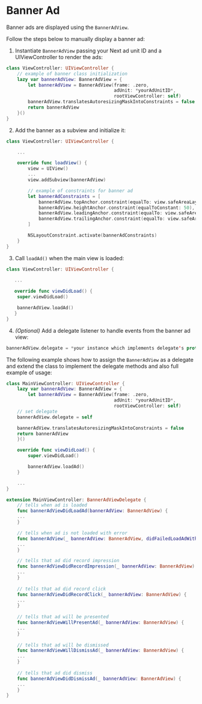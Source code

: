 # Banner Ad

Banner ads are displayed using the `BannerAdView`.

Follow the steps below to manually display a banner ad:

1. Instantiate `BannerAdView` passing your Next ad unit ID and a UIViewController to render the ads:

```swift
class ViewController: UIViewController {
    // example of banner class initialization
    lazy var bannerAdView: BannerAdView = {
        let bannerAdView = BannerAdView(frame: .zero,
                                        adUnit: *yourAdUnitID*,
                                        rootViewController: self)
        bannerAdView.translatesAutoresizingMaskIntoConstraints = false
        return bannerAdView
    }()
}
```

2. Add the banner as a subview and initialize it:

```swift
class ViewController: UIViewController {

    ...

    override func loadView() {
        view = UIView()
        ...
        view.addSubview(bannerAdView)

        // example of constraints for banner ad
        let bannerAdConstraints = [
            bannerAdView.topAnchor.constraint(equalTo: view.safeAreaLayoutGuide.topAnchor),     
            bannerAdView.heightAnchor.constraint(equalToConstant: 50),
            bannerAdView.leadingAnchor.constraint(equalTo: view.safeAreaLayoutGuide.leadingAnchor),
            bannerAdView.trailingAnchor.constraint(equalTo: view.safeAreaLayoutGuide.trailingAnchor)
        ]

        NSLayoutConstraint.activate(bannerAdConstraints)
    }
}
```

3. Call `loadAd()` when the main view is loaded:

```swift
class ViewController: UIViewController {
   
   ...

   override func viewDidLoad() {
    super.viewDidLoad()

    bannerAdView.loadAd()
   }
}
```
4. *(Optional)* Add a delegate listener to handle events from the banner ad view:

```swift
bannerAdView.delegate = *your instance which implements delegate's protocol*
```

The following example shows how to assign the `BannerAdView` as a delegate and extend the class to implement the delegate methods and also full example of usage:

```swift
class MainViewController: UIViewController {
    lazy var bannerAdView: BannerAdView = {
        let bannerAdView = BannerAdView(frame: .zero,
                                        adUnit: *yourAdUnitID*,
                                        rootViewController: self)
    // set delegate
    bannerAdView.delegate = self

    bannerAdView.translatesAutoresizingMaskIntoConstraints = false
    return bannerAdView
    }()

    override func viewDidLoad() {
        super.viewDidLoad()

        bannerAdView.loadAd()
    }

    ...
}

extension MainViewController: BannerAdViewDelegate {
    // tells when ad is loaded
    func bannerAdViewDidLoadAd(bannerAdView: BannerAdView) {
    ...
    }

    // tells when ad is not loaded with error
    func bannerAdView(_ bannerAdView: BannerAdView, didFailedLoadAdWithError error: Error) {
    ...
    }

    // tells that ad did record impression
    func bannerAdViewDidRecordImpression(_ bannerAdView: BannerAdView) {
    ...
    }
    
    // tells that ad did record click
    func bannerAdViewDidRecordClick(_ bannerAdView: BannerAdView) {
    ...
    }
    
    // tells that ad will be presented
    func bannerAdViewWillPresentAd(_ bannerAdView: BannerAdView) {
    ...
    }
    
    // tells that ad will be dismissed
    func bannerAdViewWillDismissAd(_ bannerAdView: BannerAdView) {
    ...
    }
    
    // tells that ad did dismiss
    func bannerAdViewDidDismissAd(_ bannerAdView: BannerAdView) {
    ...
    }
}
```